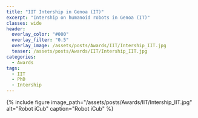```yaml
---
title: "IIT Intership in Genoa (IT)"
excerpt: "Intership on humanoid robots in Genoa (IT)"
classes: wide
header:
  overlay_color: "#000"
  overlay_filter: "0.5"
  overlay_image: /assets/posts/Awards/IIT/Intership_IIT.jpg
  teaser: /assets/posts/Awards/IIT/Intership_IIT.jpg
categories:
  - Awards
tags:
  - IIT
  - PhD
  - Intership
---
```


{% include figure image_path="/assets/posts/Awards/IIT/Intership_IIT.jpg" alt="Robot iCub" caption="Robot iCub" %}